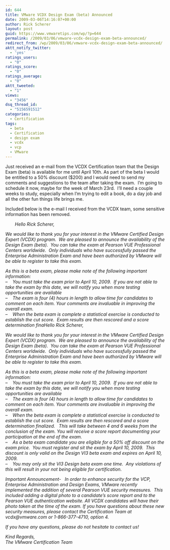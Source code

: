 ```yaml
---
id: 644
title: VMware VCDX Design Exam (beta) Announced
date: 2009-03-06T14:16:07+00:00
author: Rick Scherer
layout: post
guid: https://www.vmwaretips.com/wp/?p=644
permalink: /2009/03/06/vmware-vcdx-design-exam-beta-announced/
redirect_from: /wp/2009/03/06/vmware-vcdx-design-exam-beta-announced/
aktt_notify_twitter:
  - 'yes'
ratings_users:
  - "0"
ratings_score:
  - "0"
ratings_average:
  - "0"
aktt_tweeted:
  - "1"
views:
  - "3456"
dsq_thread_id:
  - "5156591512"
categories:
  - Certification
tags:
  - beta
  - Certification
  - design exam
  - vcdx
  - vcp
  - VMware
---
```

Just received an e-mail from the VCDX Certification team that the Design Exam (beta) is available for me until April 10th. As part of the beta I would be entitled to a 50% discount ($200) and I would need to send my comments and suggestions to the team after taking the exam.  I&#8217;m going to schedule it now, maybe for the week of March 23rd.  I&#8217;ll need a couple weeks to study, especially when I&#8217;m trying to edit a book, do a day job and all the other fun things life brings me.



Included below is the e-mail I received from the VCDX team, some sensitive information has been removed.

<p style="padding-left: 30px;">
  <em>Hello Rick Scherer,</p> 
  
  <p>
    We would like to thank you for your interest in the VMware Certified Design Expert (VCDX) program.  We are pleased to announce the availability of the Design Exam (beta).  You can take the exam at Pearson VUE Professional Centers worldwide.  Only individuals who have successfully passed the Enterprise Administration Exam and have been authorized by VMware will be able to register to take this exam.
  </p>
  
  <p>
    As this is a beta exam, please make note of the following important information:<br /> &#8211;    You must take the exam prior to April 10, 2009.  If you are not able to take the exam by this date, we will notify you when more testing opportunities are available<br /> &#8211;    The exam is four (4) hours in length to allow time for candidates to comment on each item. Your comments are invaluable in improving the overall exam.<br /> &#8211;    When the beta exam is complete a statistical exercise is conducted to establish the cut score.  Exam results are then rescored and a score determination finaHello Rick Scherer,
  </p>
  
  <p>
    We would like to thank you for your interest in the VMware Certified Design Expert (VCDX) program.  We are pleased to announce the availability of the Design Exam (beta).  You can take the exam at Pearson VUE Professional Centers worldwide.  Only individuals who have successfully passed the Enterprise Administration Exam and have been authorized by VMware will be able to register to take this exam.
  </p>
  
  <p>
    As this is a beta exam, please make note of the following important information:<br /> &#8211;    You must take the exam prior to April 10, 2009.  If you are not able to take the exam by this date, we will notify you when more testing opportunities are available<br /> &#8211;    The exam is four (4) hours in length to allow time for candidates to comment on each item. Your comments are invaluable in improving the overall exam.<br /> &#8211;    When the beta exam is complete a statistical exercise is conducted to establish the cut score.  Exam results are then rescored and a score determination finalized.   This will take between 4 and 6 weeks from the conclusion of the exam. You will receive a score report documenting your participation at the end of the exam.<br /> &#8211;    As a beta exam candidate you are eligible for a 50% off discount on the exam price.  You must register and sit the exam by April 10, 2009.  This discount is only valid on the Design VI3 beta exam and expires on April 10, 2009.<br /> &#8211;    You may only sit the VI3 Design beta exam one time.  Any violations of this will result in your not being eligible for certification.
  </p>
  
  <p>
    Important Announcement-   In order to enhance security for the VCP, Enterprise Administration and Design Exams, VMware recently implemented the addition of several Pearson VUE security measures.  This included adding a digital photo to a candidate’s score report and to the Pearson VUE authentication website. All VCDX candidates will have their photo taken at the time of the exam. If you have questions about these new security measures, please contact the Certification Team at vcdx@vmware.com or 1-866-377-4710, option 4.
  </p>
  
  <p>
    If you have any questions, please do not hesitate to contact us!
  </p>
  
  <p>
    Kind Regards,<br /> The VMware Certification Team</em>
  </p>